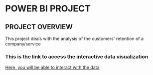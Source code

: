 # POWER BI PROJECT
## PROJECT OVERVIEW
This project deals with the analysis of the customers' retention of a company/service

### This is the link to access the interactive data visualization
[Here, you will be able to interact with the data](https://app.powerbi.com/view?r=eyJrIjoiNWUxYzI1ZTUtYjVmYS00MjcyLTlmMzMtNzM0NjRjYWRmNzA1IiwidCI6ImMwNjAzYjY0LTYyYTYtNDkyMy05YzU0LTkzMjFjM2YyMWVjNyJ9)
